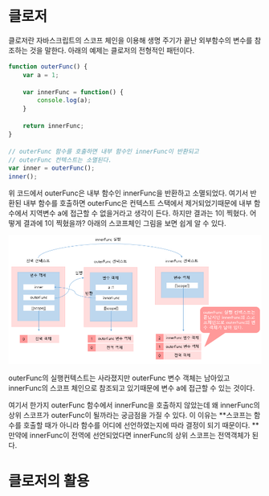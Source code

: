 # 클로저

클로저란 자바스크립트의 스코프 체인을 이용해 생명 주기가 끝난 외부함수의 변수를 참조하는 것을 말한다.  아래의 예제는 클로저의 전형적인 패턴이다. 

```javascript
function outerFunc() {
    var a = 1; 
    
    var innerFunc = function() {
        console.log(a);
    }
    
    return innerFunc;
}

// outerFunc 함수를 호출하면 내부 함수인 innerFunc이 반환되고
// outerFunc 컨텍스트는 소멸된다. 
var inner = outerFunc();
inner(); 				
```

위 코드에서 outerFunc은 내부 함수인 innerFunc을 반환하고 소멸되었다. 여기서 반환된 내부 함수를 호출하면 outerFunc은 컨텍스트 스택에서 제거되었기때문에 내부 함수에서 지역변수 a에 접근할 수 없을거라고 생각이 든다. 하지만 결과는 1이 찍혔다.  어떻게 결과에 1이 찍혔을까? 아래의 스코프체인 그림을 보면 쉽게 알 수 있다.

![클로저](images/execution-context/context8.png)

outerFunc의 실행컨텍스트는 사라졌지만 outerFunc 변수 객체는 남아있고 innerFunc의 스코프 체인으로 참조되고 있기때문에 변수 a에 접근할 수 있는 것이다.

여기서 한가지 outerFunc 함수에서 innerFunc을 호출하지 않았는데 왜 innerFunc의 상위 스코프가 outerFunc이 될까라는 궁금점을 가질 수 있다.  이 이유는 **스코프는 함수를 호출할 때가 아니라 함수를 어디에 선언하였는지에 따라 결정이 되기 때문이다. ** 만약에 innerFunc이 전역에 선언되었다면 innerFunc의 상위 스코프는 전역객체가 된다. 



# 클로저의 활용

